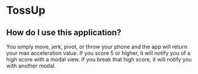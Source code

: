 # TossUp

## How do I use this application?

You simply move, jerk, pivot, or throw your phone and the app will return your max acceleration value. If you score 5 or higher, it will notify you of a high score with a modal view. If you break that high score, it will notify you with another modal. 